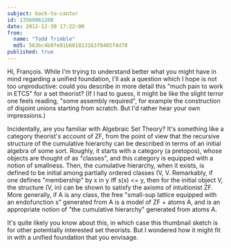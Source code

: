 ```yaml
---
subject: back-to-cantor
id: 13569061200
date: 2012-12-30 17:22:00
from:
  name: "Todd Trimble"
  md5: 563bc4b0fe01b601813163f0485f4d78
published: true
---
```

Hi, François. While I'm trying to understand better what you might have in mind regarding a unified foundation, I'll ask a question which I hope is not too unproductive: could you describe in more detail this "much pain to work in ETCS" for a set theorist? (If I had to guess, it might be like the slight terror one feels reading, "some assembly required", for example the construction of disjoint unions starting from scratch. But I'd rather hear your own impressions.) 

Incidentally, are you familiar with Algebraic Set Theory? It's something like a category theorist's account of ZF, from the point of view that the recursive structure of the cumulative hierarchy can be described in terms of an initial algebra of some sort. Roughly, it starts with a category (a pretopos), whose objects are thought of as "classes", and this category is equipped with a notion of smallness. Then, the cumulative hierarchy, when it exists, is defined to be initial among partially ordered classes (V, V. Remarkably, if one defines "membership" by x in y iff s(x) <= y, then for the initial object V, the structure (V, in) can be shown to satisfy the axioms of intuitionist ZF. More generally, if A is any class, the free "small-sup lattice equipped with an endofunction s" generated from A is a model of ZF + atoms A, and is an appropriate notion of "the cumulative hierarchy" generated from atoms A. 

It's quite likely you know about this, in which case this thumbnail sketch is for other potentially interested set theorists. But I wondered how it might fit in with a unified foundation that you envisage. 
